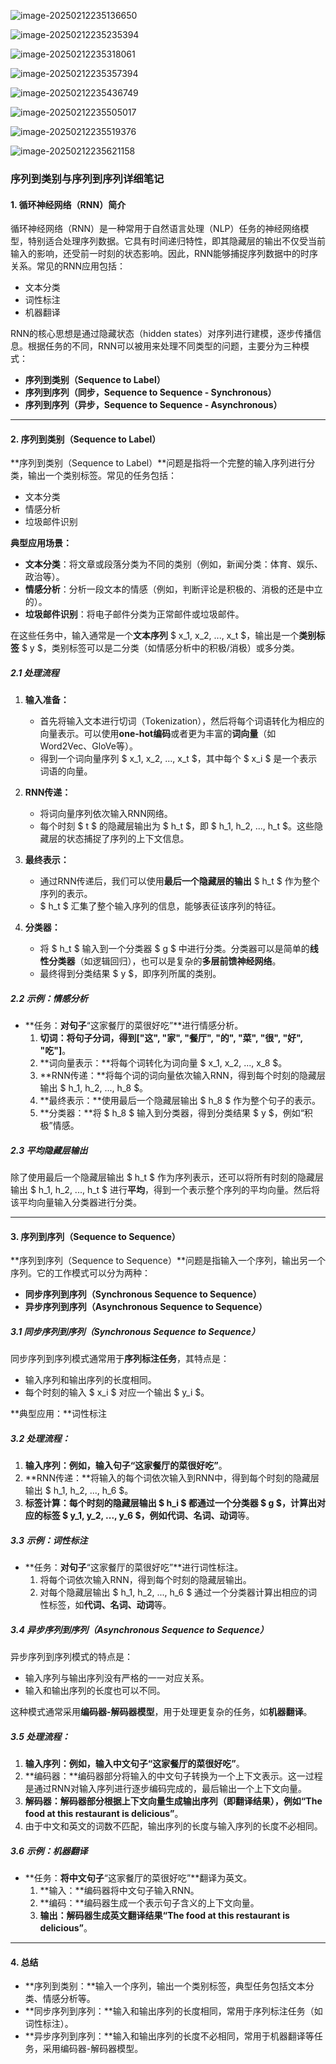 ![image-20250212235136650](./assets/image-20250212235136650.png)

![image-20250212235235394](./assets/image-20250212235235394.png)

![image-20250212235318061](./assets/image-20250212235318061.png)

![image-20250212235357394](./assets/image-20250212235357394.png)

![image-20250212235436749](./assets/image-20250212235436749.png)

![image-20250212235505017](./assets/image-20250212235505017.png)

![image-20250212235519376](./assets/image-20250212235519376.png)

![image-20250212235621158](./assets/image-20250212235621158.png)

### 序列到类别与序列到序列详细笔记

#### 1. 循环神经网络（RNN）简介
循环神经网络（RNN）是一种常用于自然语言处理（NLP）任务的神经网络模型，特别适合处理序列数据。它具有时间递归特性，即其隐藏层的输出不仅受当前输入的影响，还受前一时刻的状态影响。因此，RNN能够捕捉序列数据中的时序关系。常见的RNN应用包括：
- 文本分类
- 词性标注
- 机器翻译

RNN的核心思想是通过隐藏状态（hidden states）对序列进行建模，逐步传播信息。根据任务的不同，RNN可以被用来处理不同类型的问题，主要分为三种模式：
- **序列到类别（Sequence to Label）**
- **序列到序列（同步，Sequence to Sequence - Synchronous）**
- **序列到序列（异步，Sequence to Sequence - Asynchronous）**

---

#### 2. 序列到类别（Sequence to Label）
**序列到类别（Sequence to Label）**问题是指将一个完整的输入序列进行分类，输出一个类别标签。常见的任务包括：
- 文本分类
- 情感分析
- 垃圾邮件识别

**典型应用场景：**
- **文本分类**：将文章或段落分类为不同的类别（例如，新闻分类：体育、娱乐、政治等）。
- **情感分析**：分析一段文本的情感（例如，判断评论是积极的、消极的还是中立的）。
- **垃圾邮件识别**：将电子邮件分类为正常邮件或垃圾邮件。

在这些任务中，输入通常是一个**文本序列** $ x_1, x_2, ..., x_t $，输出是一个**类别标签** $ y $，类别标签可以是二分类（如情感分析中的积极/消极）或多分类。

##### 2.1 处理流程
1. **输入准备：**
   - 首先将输入文本进行切词（Tokenization），然后将每个词语转化为相应的向量表示。可以使用**one-hot编码**或者更为丰富的**词向量**（如Word2Vec、GloVe等）。
   - 得到一个词向量序列 $ x_1, x_2, ..., x_t $，其中每个 $ x_i $ 是一个表示词语的向量。

2. **RNN传递：**
   - 将词向量序列依次输入RNN网络。
   - 每个时刻 $ t $ 的隐藏层输出为 $ h_t $，即 $ h_1, h_2, ..., h_t $。这些隐藏层的状态捕捉了序列的上下文信息。

3. **最终表示：**
   - 通过RNN传递后，我们可以使用**最后一个隐藏层的输出** $ h_t $ 作为整个序列的表示。
   - $ h_t $ 汇集了整个输入序列的信息，能够表征该序列的特征。

4. **分类器：**
   - 将 $ h_t $ 输入到一个分类器 $ g $ 中进行分类。分类器可以是简单的**线性分类器**（如逻辑回归），也可以是复杂的**多层前馈神经网络**。
   - 最终得到分类结果 $ y $，即序列所属的类别。

##### 2.2 示例：情感分析
- **任务：**对句子**“这家餐厅的菜很好吃”**进行情感分析。
  1. **切词：**将句子分词，得到**["这", "家", "餐厅", "的", "菜", "很", "好", "吃"]**。
  2. **词向量表示：**将每个词转化为词向量 $ x_1, x_2, ..., x_8 $。
  3. **RNN传递：**将每个词的词向量依次输入RNN，得到每个时刻的隐藏层输出 $ h_1, h_2, ..., h_8 $。
  4. **最终表示：**使用最后一个隐藏层输出 $ h_8 $ 作为整个句子的表示。
  5. **分类器：**将 $ h_8 $ 输入到分类器，得到分类结果 $ y $，例如“积极”情感。

##### 2.3 平均隐藏层输出
除了使用最后一个隐藏层输出 $ h_t $ 作为序列表示，还可以将所有时刻的隐藏层输出 $ h_1, h_2, ..., h_t $ 进行**平均**，得到一个表示整个序列的平均向量。然后将该平均向量输入分类器进行分类。

---

#### 3. 序列到序列（Sequence to Sequence）

**序列到序列（Sequence to Sequence）**问题是指输入一个序列，输出另一个序列。它的工作模式可以分为两种：
- **同步序列到序列（Synchronous Sequence to Sequence）**
- **异步序列到序列（Asynchronous Sequence to Sequence）**

##### 3.1 同步序列到序列（Synchronous Sequence to Sequence）
同步序列到序列模式通常用于**序列标注任务**，其特点是：
- 输入序列和输出序列的长度相同。
- 每个时刻的输入 $ x_i $ 对应一个输出 $ y_i $。

**典型应用：**词性标注

##### 3.2 处理流程：
1. **输入序列：**例如，输入句子**“这家餐厅的菜很好吃”**。
2. **RNN传递：**将输入的每个词依次输入到RNN中，得到每个时刻的隐藏层输出 $ h_1, h_2, ..., h_6 $。
3. **标签计算：**每个时刻的隐藏层输出 $ h_i $ 都通过一个分类器 $ g $，计算出对应的标签 $ y_1, y_2, ..., y_6 $，例如**代词、名词、动词**等。

##### 3.3 示例：词性标注
- **任务：**对句子**“这家餐厅的菜很好吃”**进行词性标注。
  1. 将每个词依次输入RNN，得到每个时刻的隐藏层输出。
  2. 对每个隐藏层输出 $ h_1, h_2, ..., h_6 $ 通过一个分类器计算出相应的词性标签，如**代词、名词、动词**等。

##### 3.4 异步序列到序列（Asynchronous Sequence to Sequence）
异步序列到序列模式的特点是：
- 输入序列与输出序列没有严格的一一对应关系。
- 输入和输出序列的长度也可以不同。

这种模式通常采用**编码器-解码器模型**，用于处理更复杂的任务，如**机器翻译**。

##### 3.5 处理流程：
1. **输入序列：**例如，输入中文句子**“这家餐厅的菜很好吃”**。
2. **编码器：**编码器部分将输入的中文句子转换为一个上下文表示。这一过程是通过RNN对输入序列进行逐步编码完成的，最后输出一个上下文向量。
3. **解码器：**解码器部分根据上下文向量生成输出序列（即翻译结果），例如**“The food at this restaurant is delicious”**。
4. 由于中文和英文的词数不匹配，输出序列的长度与输入序列的长度不必相同。

##### 3.6 示例：机器翻译
- **任务：**将中文句子**“这家餐厅的菜很好吃”**翻译为英文。
  1. **输入：**编码器将中文句子输入RNN。
  2. **编码：**编码器生成一个表示句子含义的上下文向量。
  3. **输出：**解码器生成英文翻译结果**“The food at this restaurant is delicious”**。

---

#### 4. 总结
- **序列到类别：**输入一个序列，输出一个类别标签，典型任务包括文本分类、情感分析等。
- **同步序列到序列：**输入和输出序列的长度相同，常用于序列标注任务（如词性标注）。
- **异步序列到序列：**输入和输出序列的长度不必相同，常用于机器翻译等任务，采用编码器-解码器模型。
